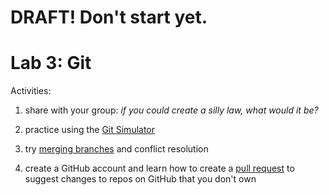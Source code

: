 # DRAFT!  Don't start yet.

# Lab 3: Git

Activities:

1. share with your group: *if you could create a silly law, what would it be?*

2. practice using the [Git Simulator](./git-sim)

3. try [merging branches](./git-conflict) and conflict resolution

4. create a GitHub account and learn how to create a [pull request](./git-pr) to suggest changes to repos on GitHub that you don't own

